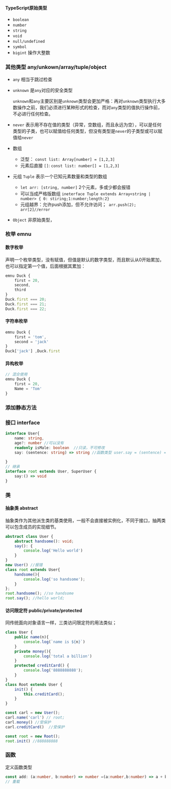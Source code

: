 #### TypeScript原始类型

- `boolean`
- `number`
- `string`
- `void`
- `null/undefined`
- `symbol`
- `bigint` 操作大整数

### 其他类型  any/unkown/array/tuple/object

- `any`  相当于跳过检查

- `unknown`   是`any`对应的安全类型

  `unknown`和`any`主要区别是`unknown`类型会更加严格：再对`unknown`类型执行大多数操作之前，我们必须进行某种形式的检查，而对`any`类型的值执行操作前，不必进行任何检查。

- `never` 表示用不存在值的类型（异常，空数组，而且永远为空），可以是任何类型的子类，也可以赋值给任何类型，但没有类型是`never`的子类型或可以赋值给`never`

- 数组

  - 泛型： `const list: Array[number] = [1,2,3]`
  - 元素后直接 `[]`: `const list: number[] = [1,2,3]`

- 元组 `Tuple`  表示一个已知元素数量和类型的数组

  - `let arr: [string, number]` 2个元素，多或少都会报错
  - 可以当成严格版数组 `ineterface Tuple extends Array<string | number> { 0: stiring;1:number;length:2}`
  - 元组越界：允许push添加，但不允许访问；` arr.push(2); arr[2]//error`

-  `Object` 非原始类型，

### 枚举 emnu

#### 数字枚举

声明一个枚举类型，没有赋值，但值是默认的数字类型，而且默认从0开始累加，也可以指定第一个值，后面根据其累加：

```typescript
emnu Duck {
	first = 20,
	second,
	third
}
Duck.first === 20;
Duck.first === 21;
Duck.first === 22;
```

#### 字符串枚举

```typescript
emnu Duck {
	first = 'tom',
	second = 'jack'
}
Duck['jack'] ,Duck.first
```

#### 异构枚举

```typescript
// 混合使用
emnu Duck {
	first = 20,
	Name = 'Tom'
}
```

### 添加静态方法

### 接口 interface

```typescript
interface User{
	name: string,
	age?: number //可以没有
    readonly isMale: boolean  //只读，不可修改
	say: (sentence: string) => string //函数类型 user.say = (sentence) =>{return 'hello'}
 
}
// 继承
interface root extends User, SuperUser {
  	say:() => void
}

```

### 类

#### 抽象类 abstract

抽象类作为其他派生类的基类使用，一般不会直接被实例化，不同于接口，抽两类可以包含成员的实现细节。

```typescript
abstract class User {
    abstract handsome(): void;
    say(): {
        console.log('Hello world')
    }
}
new User() //报错
class root extends User{
    handsome(){
        console.log('so handsome');
    }
};
root.handsome(); //so handsome
root.say(); //hello world;


```

#### 访问限定符 public/private/protected

同传统面向对象语言一样，三类访问限定符的用法类似；

```typescript
class User {
	public name(n){
		console.log(`name is ${n}`)
	}
    private money(){
        console.log('total a billion')
    }
    protected creditCard() {
        console.log('8888888888');
    }
}
class Root extends User {
	init() {
        this.creditCard();
    }
}

const carl = new User();
carl.name('carl') // root;
carl.money() //受保护
carl.creditCard()  //受保护

const root = new Root();
root.init() //888888888

```

### 函数

定义函数类型

```typescript
const add: (a:number, b:number) => number =(a:number,b:number) => a + b
// 重载
```

